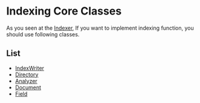 # Indexing Core Classes
As you seen at the [Indexer](https://github.com/HIPERCUBE/LuceneInActionStudy/tree/master/project/Indexer), If you want to implement indexing function, you should use following classes.

## List
 - [IndexWriter]()
 - [Directory]()
 - [Analyzer]()
 - [Document]()
 - [Field]()
